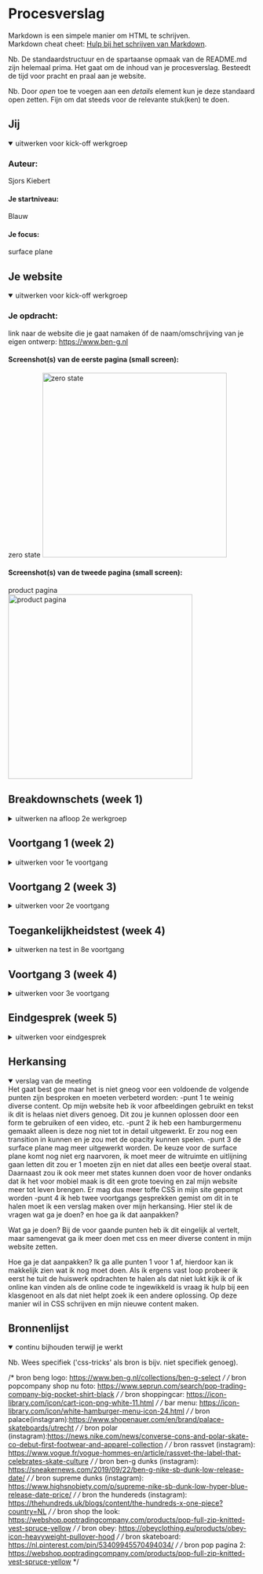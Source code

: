 # Procesverslag
Markdown is een simpele manier om HTML te schrijven.  
Markdown cheat cheet: [Hulp bij het schrijven van Markdown](https://github.com/adam-p/markdown-here/wiki/Markdown-Cheatsheet).

Nb. De standaardstructuur en de spartaanse opmaak van de README.md zijn helemaal prima. Het gaat om de inhoud van je procesverslag. Besteedt de tijd voor pracht en praal aan je website.

Nb. Door *open* toe te voegen aan een *details* element kun je deze standaard open zetten. Fijn om dat steeds voor de relevante stuk(ken) te doen.





## Jij

<details open>
<summary>uitwerken voor kick-off werkgroep</summary>

### Auteur:
Sjors Kiebert

#### Je startniveau:
Blauw

#### Je focus:
surface plane
 
</details>





## Je website

<details open>
<summary>uitwerken voor kick-off werkgroep</summary>

### Je opdracht:
link naar de website die je gaat namaken óf de naam/omschrijving van je eigen ontwerp:
https://www.ben-g.nl

#### Screenshot(s) van de eerste pagina (small screen): 
zero state
<img src="images/IMG_4717.jpg" width="375px" alt="zero state">

#### Screenshot(s) van de tweede pagina (small screen):
product pagina  
<img src="images/IMG_4715.jpg" width="375px" alt="product pagina">
 
</details>





## Breakdownschets (week 1)

<details>
<summary>uitwerken na afloop 2e werkgroep</summary>

[Breakdownschets V1.pdf](https://github.com/Kiebertje/Fed/files/7173016/Breakdownschets.V1.pdf)


</details>





## Voortgang 1 (week 2)

<details>
<summary>uitwerken voor 1e voortgang</summary>

### Stand van zaken
Ik had veel moeite om te beginnen met me site, maar toen ik eenmaal bezig was ging het voor mijn gevoel wel goed.
 Ik heb meerendeel van mijn tijd besteed aan het maken van het huiswerk en begrijpen hoe alles werkt. 
 Voor mijn gevoel gaat het wel goed, heb nog niet het gevoel dat ik vastloop en het is uitdagend genoeg.
 Het enige waar ik mee zit is dat ik niet zo goed weet hoe ver je op dit moment moet zijn.
<img width="1440" alt="Screenshot 2021-09-15 at 22 20 31" src="https://user-images.githubusercontent.com/90263552/133504019-7282670c-da7a-473c-80c0-e37ce6ec5c71.png">
 <img width="1440" alt="Screenshot 2021-09-15 at 22 20 45" src="https://user-images.githubusercontent.com/90263552/133504035-a241166d-8e49-4d89-8e70-8ffb1ec3611c.png">




### Agenda voor meeting
samen met je groepje opstellen

| student Sjors       | student Joost          | student Mack    | student Ryan        |
| ---                 | ---                    | ---             | ---              |
| Hoe kan ik mijn achterstand inhalen?     | en dit                 | en ik dit       | en dan ik dat    |
| Hoe ver moet je nu ongeveer zijn?| dit als er tijd is     | nog een punt    | dit wil ik zeker |
| ...                 | ...                    | ...             | ...              |


### Verslag van meeting
We hadden niks besproken, dus iedereen had zijn eigenwerk laten zien, uiteindelijk bleek het dat iedereen wat achterliep.
Wat ik erg nuttig vond was dat je iedereen ze werk kon zien en hiermee een beter idee kon krijgen hoe ver je ongeveer op dit moment moest zijn.
Ik heb uit her gesprek de volgende dingen gehaald:
 -ik moest een planning gaan maken
 -ik kan naar school gaan als ik thuis niet goed kan werken
 -ik kan het huiswerk doorlopen om te kijken hoe alles werkt


</details>





## Voortgang 2 (week 3)

<details>
<summary>uitwerken voor 2e voortgang</summary>

### Stand van zaken
Ik had minder moeite om te beginnen, maar vond het wel lastiger om de correcte code te schrijven, heb hier hulp bij gekregen van mede studenten en heb me java script afgemaakt en ben ook verder gegaan met me css en html
<img width="494" alt="Screenshot 2021-09-26 at 11 38 56" src="https://user-images.githubusercontent.com/90263552/134802385-3509839f-2b34-4024-a3db-d5ce940d3120.png">
<img width="1000" alt="Screenshot 2021-09-26 at 11 39 54" src="https://user-images.githubusercontent.com/90263552/134802417-d2ba76fe-2993-4f54-baa2-70eb34b8f7e7.png">
<img width="517" alt="Screenshot 2021-09-26 at 11 40 38" src="https://user-images.githubusercontent.com/90263552/134802437-a373eca5-2434-490b-89b3-b808cd52ca4c.png">


### Agenda voor meeting
samen met je groepje opstellen

| student Sjors   | student Joost      | student Mack | student Ryan     |
| ---             | ---                | ---          | ---              |
| Hoe erg moet je java script uitgewerkt zijn       | en dit             | en ik dit    | en dan ik dat    |
| Is mijn code netjes?  | dit als er tijd is | nog een punt | dit wil ik zeker |
| | ...                | ...          | ...              |


### Verslag van meeting

- punt 1: check of je foto's allemaal 1 formaat zijn (als je foto's in het midden wilt zetten)
- punt 2: gebruik 1 eenheid (alleen px of alleen em)
- punt 3: (later nagevraagd) je java script moet je drie dingen in terug zien queryselector,addeventlistener en classlist.

</details>





## Toegankelijkheidstest (week 4)

<details>
<summary>uitwerken na test in 8e voortgang</summary>

### Bevindingen
Lijst met je bevindingen die in de test naar voren kwamen:
 -tab-key moet duidelijker.
 -hamburgermenu kan je niet op tabben.
 -op de ben-g site zelf zorgt de tab-key voor verwarring.
 -voice over is verwarrend (voor mij).
 -als fingers zijn vastgebonden valt de site te bedienen.
 -met schokken valt de site wel te bedienen, alleen zijn sommige buttons te klein en kan scrollen een probleem.
 -suikerziekte bril is het wel te doen de tekst is groot genoeg en de plaatjes en buttons zijn duidelijk.
 -ballon oefening was niet erg relevant voor mijn website, maar het liet wel goed zien dat het moeilijk is om te navigeren en om een form in te vullen als je snel    bent afgeleid.
 -niet iedereen die kleurenblind is ziet hetzelfde, dus is dit aanpakken erg lastig.
 -voice over leest de alt van een afbeelding.

#### Door heen met tab-key.
Hier korte omschrijving (met indien nodig een afbeelding):
Als je door me website heeft tabt is het eerst wel duidelijk waar je bent maar als je even weg kwijt is het moeilijk om precies te zien waar je gebleven was.
 
Hier een omschrijving van hoe het opgelost kan worden (met indien nodig een afbeelding):
Dit probleem is makkelijk op te lossen door in de css de een focus toe te voegen hiermee kan je ervoor zorgen dat het duidelijker is waar de gebruiker zich op dat moment bevind.


#### Spasmes en spasticiteit. 
Hier korte omschrijving (met indien nodig een afbeelding):
Om dit te testen hebben we een schok apparaat op ons arm gezet en hierdoor kan je je arm en hand niet stil houden. Dit zorgt er dus voor dat je niet stabiel een muis of touchpad kan gebruiken. De meeste sites vallen wel nog te bedienen alleen als een button te klein is wordt het wel lastig, op mijn site zijn sommige buttons kleiner dan andere en staan ze ook in de hoeken dit maakt het dus lastiger voor iemand met spasmes om deze makkelijk te bedienen.

Hier een omschrijving van hoe het opgelost kan worden (met indien nodig een afbeelding):
Je kan een button groter maken of je kan ervoor zorgen dat je op plaatjes kan drukken(ipv een button). Een hamburgermenu is ook erg lastig te bedienen omdat deze redelijk te klein is dus op desktop zou ik deze vermeiden en een menubalk maken.


#### Beperkt zicht door suikerziekte. 
Hier korte omschrijving (met indien nodig een afbeelding):
Door een bril op te zetten met witte vlekken op de glazen kan je slecht zicht door suikerziekte immiteren. Wat al snel duidelijk werd was dat sommige kleuren moeilijker te zien waar op een specifeiek achtergronden. Wit op zwart was moeilijk te lezen terwijl zwart op wit wel goed te doen was.

Hier een omschrijving van hoe het opgelost kan worden (met indien nodig een afbeelding):
De oplossing hiervoor klinkt erg makkelijk, maar kan nog best moeilijk zijn. Je moet sommige kleur combinaties niet gebruiken, maar dat kan niet altijd. Ook iedereen heeft andere instelling op zijn apparaat (denk hierbij aan dark/light mode). Het is dus een goed idee om sommige kleur combinaties te vermeiden en ook om veel verschillende kleuren te gebruiken (dit kan de gebruiker helpen begrijpen dat het iets anders is dan de vorige pagina bijvoorbeeld).


#### Alt tekst bij een afbeelding. 
Hier korte omschrijving (met indien nodig een afbeelding):
Als je met voice over een afbeeldign leest leest de voice over de alt tekst. Als de alt niet duidelijk is of iets is in de richting van "afbeelding_5_mooi.gif" zal een gebruiker geen idee hebben waar hij naar kijkt. Als er geen alt is leest de voice over niks voor en dit helpt de gebruiker ook niet.

Hier een omschrijving van hoe het opgelost kan worden (met indien nodig een afbeelding):
Om dit op te lossen moet je een duidelijke alt bedenken waar de gerbuiker wat aan heeft. 

</details>





## Voortgang 3 (week 4)

<details>
<summary>uitwerken voor 3e voortgang</summary>

### Stand van zaken
hier dit ging goed & dit was lastig (neem ook screenshots op van delen van je website en code):
 Ik heb het gevoel dat ik zo goed als klaar ben moet alleen de tweede pagina nog style. Ik heb ook me code herschreven dat het meer profesioneel lijkt. De grootste verandering is denk ik de focus state ik vond het leuk om ermee te werken.
<img width="699" alt="Screenshot 2021-09-29 at 22 33 14" src="https://user-images.githubusercontent.com/90263552/135344289-b56a75ae-01f2-4b36-9417-df75e13f59d4.png">


### Agenda voor meeting
samen met je groepje opstellen

| student Sjors     | student Joost         | student Mack   | student Ryan       |
| ---               | ---                | ---          | ---              |
| Wat moet er nog gebeuren?   | en dit             | en ik dit    | en dan ik dat    |
|      | dit als er tijd is | nog een punt | dit wil ik zeker |
|  | ...                | ...          | ...              |


### Verslag van meeting
Ik kon helaas niet aanwezig zijn bij deze meeting.

- punt 1: wat zijn jullie nog van plan te gaan doen?
- punt 2: extra animaties toevoegen als daar nog tijd voor is.
- punt 3: easter eggs indien daar tijd voor is.

</details>





## Eindgesprek (week 5)

<details>
<summary>uitwerken voor eindgesprek</summary>

### Stand van zaken
hier dit ging goed:
Ik vond het erg leuk om met de verschillende states te werken, omdat ik het leuk vond ging het me ook makkelijker af dan andere gedeeltes. Ook vond ik het intressant om met postioning te werken, na het huiswerk gemaakt te hebben begreep ik dat ook wel en kon ik zelf er mee aan de slag.

 <img width="373" alt="Screenshot 2021-10-04 at 15 35 03" src="https://user-images.githubusercontent.com/90263552/135870349-ae8275ae-834d-4f43-84ea-92869ba3caf1.png">

 
 <img width="345" alt="Screenshot 2021-10-04 at 15 36 30" src="https://user-images.githubusercontent.com/90263552/135870362-d9d8b21e-30ee-4722-8cb2-8ac3eb2b0e63.png">

 
 
 
 
 
 
 

dit was lastig:
Ik vond het moeilijk om elementen goed aan te spreken zonder een class of id te gerbuiken, na een tijd begreep ik hoe nth-of-type werkte en welke andere maniere er zijn om elementen aan te spreken en toen lukte het wel. 
Ik had ook moeite met javascript, gelukkig hoefde we daar niet veel van te gebruiken en met hulp van een klasgenoot kwam ik er wel uit.

 <img width="559" alt="Screenshot 2021-10-04 at 15 32 08" src="https://user-images.githubusercontent.com/90263552/135870450-9deb1dd1-5d4a-4db1-adf7-c28e0ca09bd9.png">

 
 <img width="576" alt="Screenshot 2021-10-04 at 15 32 45" src="https://user-images.githubusercontent.com/90263552/135870474-d84d21db-9342-4729-8fa6-a6a3d0420db9.png">

 
 
 <img width="545" alt="Screenshot 2021-10-04 at 15 32 26" src="https://user-images.githubusercontent.com/90263552/135870484-2e122084-8b16-46d8-8457-6cd13939cfd6.png">

 


### Screenshot(s)
hier screenshot(s) van je eindresultaat:
 
 
 <img width="375" alt="Screenshot 2021-10-04 at 16 30 11" src="https://user-images.githubusercontent.com/90263552/135870183-1ae8636a-a01c-4ab3-bc7c-5f8a70e2f47c.png">
 
<img width="375" alt="Screenshot 2021-10-04 at 16 30 22" src="https://user-images.githubusercontent.com/90263552/135870189-5d715913-10c9-4ac5-8f5e-d68522a2aa5a.png">
 
<img width="376" alt="Screenshot 2021-10-04 at 16 30 34" src="https://user-images.githubusercontent.com/90263552/135870213-4f8667b4-49fc-4aee-9114-b90f9c9c89e0.png">
 
<img width="377" alt="Screenshot 2021-10-04 at 16 30 50" src="https://user-images.githubusercontent.com/90263552/135870238-e2737d89-eae1-4684-bd04-acc6dbfdcdf6.png">

 
<img width="375" alt="Screenshot 2021-10-04 at 16 31 02" src="https://user-images.githubusercontent.com/90263552/135870250-11c32dfd-2c66-4916-8a77-2cd73653e6f2.png">
 
<img width="377" alt="Screenshot 2021-10-04 at 16 31 14" src="https://user-images.githubusercontent.com/90263552/135870270-daa5b35b-925d-42e6-86a0-73f65deac016.png">
 
<img width="375" alt="Screenshot 2021-10-04 at 16 31 23" src="https://user-images.githubusercontent.com/90263552/135870292-049c70ce-e89f-41a9-8a57-14554176b641.png">

</details>

## Herkansing

<details open>
 <summary>verslag van de meeting</summary>
 Het gaat best goe maar het is niet gneog voor een voldoende de volgende punten zijn besproken en moeten verbeterd worden:
 -punt 1 te weinig diverse content. Op mijn website heb ik voor afbeeldingen gebruikt en tekst ik dit is helaas niet divers genoeg. Dit zou je kunnen oplossen door een form te gebruiken of een video, etc.
 -punt 2 ik heb een hamburgermenu gemaakt alleen is deze nog niet tot in detail uitgewerkt. Er zou nog een transition in kunnen en je zou met de opacity kunnen spelen.
 -punt 3 de surface plane mag meer uitgewerkt worden. De keuze voor de surface plane komt nog niet erg naarvoren, ik moet meer de witruimte en uitlijning gaan letten dit zou er 1 moeten zijn en niet dat alles een beetje overal staat. Daarnaast zou ik ook meer met states kunnen doen voor de hover ondanks dat ik het voor mobiel maak is dit een grote toeving en zal mijn website meer tot leven brengen. Er mag dus meer toffe CSS in mijn site gepompt worden
 -punt 4 ik heb twee voortgangs gesprekken gemist om dit in te halen moet ik een verslag maken over mijn herkansing. Hier stel ik de vragen wat ga je doen? en hoe ga ik dat aanpakken?
 
 Wat ga je doen?
 Bij de voor gaande punten heb ik dit eingelijk al vertelt, maar samengevat ga ik meer doen met css en meer diverse content in mijn website zetten.
 
 Hoe ga je dat aanpakken?
 Ik ga alle punten 1 voor 1 af, hierdoor kan ik makkelijk zien wat ik nog moet doen. Als ik ergens vast loop probeer ik eerst he tuit de huiswerk opdrachten te halen als dat niet lukt kijk ik of ik online kan vinden als de online code te ingewikkeld is vraag ik hulp bij een klasgenoot en als dat niet helpt zoek ik een andere oplossing. Op deze manier wil in CSS schrijven en mijn nieuwe content maken.
</details>





## Bronnenlijst

<details open>
<summary>continu bijhouden terwijl je werkt</summary>

Nb. Wees specifiek ('css-tricks' als bron is bijv. niet specifiek genoeg).

/* bron beng logo: https://www.ben-g.nl/collections/ben-g-select */
/* bron popcompany shop nu foto: https://www.seprun.com/search/pop-trading-company-big-pocket-shirt-black */
/* bron shoppingcar: https://icon-library.com/icon/cart-icon-png-white-11.html */
/* bar menu: https://icon-library.com/icon/white-hamburger-menu-icon-24.html */
/* bron palace(instagram):https://www.shopenauer.com/en/brand/palace-skateboards/utrecht */
/* bron polar (instagram):https://news.nike.com/news/converse-cons-and-polar-skate-co-debut-first-footwear-and-apparel-collection */
/* bron rassvet (instagram): https://www.vogue.fr/vogue-hommes-en/article/rassvet-the-label-that-celebrates-skate-culture */
/* bron ben-g dunks (instagram): https://sneakernews.com/2019/09/22/ben-g-nike-sb-dunk-low-release-date/ */
/* bron supreme dunks (instagram): https://www.highsnobiety.com/p/supreme-nike-sb-dunk-low-hyper-blue-release-date-price/ */
/* bron the hundereds (instagram): https://thehundreds.uk/blogs/content/the-hundreds-x-one-piece?country=NL */ 
/* bron shop the look: https://webshop.poptradingcompany.com/products/pop-full-zip-knitted-vest-spruce-yellow */
/* bron obey: https://obeyclothing.eu/products/obey-icon-heavyweight-pullover-hood */
/* bron skateboard: https://nl.pinterest.com/pin/53409945570494034/ */
/* bron pop pagina 2: https://webshop.poptradingcompany.com/products/pop-full-zip-knitted-vest-spruce-yellow */

</details>  
